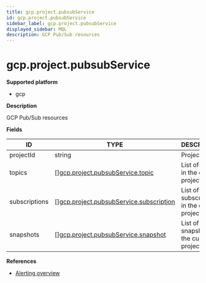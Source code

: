 ```yaml
---
title: gcp.project.pubsubService
id: gcp.project.pubsubService
sidebar_label: gcp.project.pubsubService
displayed_sidebar: MQL
description: GCP Pub/Sub resources
---
```


# gcp.project.pubsubService

**Supported platform**

- gcp

**Description**

GCP Pub/Sub resources

**Fields**

| ID            | TYPE                                                                                          | DESCRIPTION                                  |
| ------------- | --------------------------------------------------------------------------------------------- | -------------------------------------------- |
| projectId     | string                                                                                        | Project ID                                   |
| topics        | &#91;&#93;[gcp.project.pubsubService.topic](gcp.project.pubsubservice.topic.md)               | List of topics in the current project        |
| subscriptions | &#91;&#93;[gcp.project.pubsubService.subscription](gcp.project.pubsubservice.subscription.md) | List of subscriptions in the current project |
| snapshots     | &#91;&#93;[gcp.project.pubsubService.snapshot](gcp.project.pubsubservice.snapshot.md)         | List of snapshots in the current project     |

**References**

- [Alerting overview](https://cloud.google.com/monitoring/alerts)
